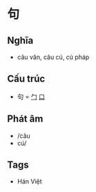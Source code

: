 # 句

## Nghĩa

* câu văn, câu cú, cú pháp

## Cấu trúc
* 句 = [勹](勹.md) [口](口.md)

## Phát âm

* /câu
* cú/

## Tags
* Hán Việt

<script>window.HANZI_FIELD='句';</script>
